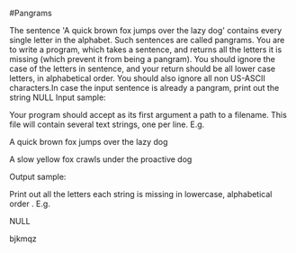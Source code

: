 #Pangrams

 The sentence 'A quick brown fox jumps over the lazy dog' contains every single letter in the alphabet. Such sentences are called pangrams. You are to write a program, which takes a sentence, and returns all the letters it is missing (which prevent it from being a pangram). You should ignore the case of the letters in sentence, and your return should be all lower case letters, in alphabetical order. You should also ignore all non US-ASCII characters.In case the input sentence is already a pangram, print out the string NULL
Input sample:

Your program should accept as its first argument a path to a filename. This file will contain several text strings, one per line. E.g.

A quick brown fox jumps over the lazy dog

A slow yellow fox crawls under the proactive dog

Output sample:

Print out all the letters each string is missing in lowercase, alphabetical order . E.g.

NULL

bjkmqz
